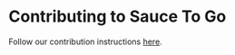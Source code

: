 # Contributing to Sauce To Go

Follow our contribution
instructions [here](https://opensource.saucelabs.com/sauce-togo/docs/contributing).
